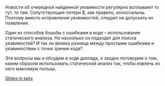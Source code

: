 Новости об очередной найденной уязвимости регулярно всплывают то тут, то там. Сопутствующие потери $, как правило, колоссальны. Поэтому вместо исправления уязвимостей, следует не допускать их появления.

 

Один из способов борьбы с ошибками в коде – использование статического анализа. Но насколько он подходит для поиска уязвимостей? И так ли велика разница между простыми ошибками и уязвимостями с точки зрения кода?

 

Эти вопросы мы и обсудим в ходе доклада, а заодно поговорим о том, каким образом использовать статический анализ так, чтобы извлечь из него максимум пользы.

<a href=http://cppconf.ru/talks/day-1/track-b/3.pptx>Slides in pptx</a>
